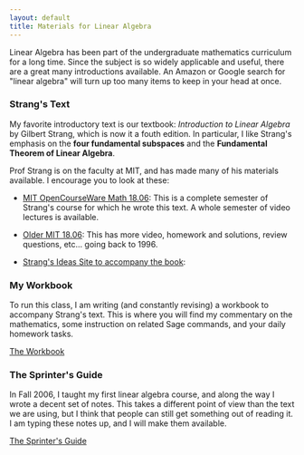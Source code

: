 ```yaml
---
layout: default
title: Materials for Linear Algebra
---
```


Linear Algebra has been part of the undergraduate mathematics curriculum for a
long time. Since the subject is so widely applicable and useful, there are a great
many introductions available. An Amazon or Google search for "linear algebra" will
turn up too many items to keep in your head at once.

### Strang's Text

My favorite introductory text is our textbook: _Introduction to Linear Algebra_
by Gilbert Strang, which is now it a fouth edition. In particular, I like Strang's
emphasis on the **four fundamental subspaces** and the **Fundamental Theorem of
Linear Algebra**.

Prof Strang is on the faculty
at MIT, and has made many of his materials available. I encourage you to look at
these:

- [MIT OpenCourseWare Math 18.06][ocw]: This is a complete semester of Strang's
  course for which he wrote this text. A whole semester of video lectures is available.

- [Older MIT 18.06][mit]: This has more video, homework and solutions, review
  questions, etc... going back to 1996.

- [Strang's Ideas Site to accompany the book][linalg]:


[ocw]: http://ocw.mit.edu/courses/mathematics/18-06-linear-algebra-spring-2010/
[mit]: http://web.mit.edu/18.06/www/
[linalg]: http://math.mit.edu/linearalgebra/


### My Workbook

To run this class, I am writing (and constantly revising) a workbook to accompany
Strang's text. This is where you will find my commentary on the mathematics, some
instruction on related Sage commands, and your daily homework tasks.

<div class="text-center">
<a href="{{site.baseurl}}/course-materials/workbook/" class="btn btn-primary btn-lg">
The Workbook
</a>
</div>


### The Sprinter's Guide

In Fall 2006, I taught my first linear algebra course, and along the way I wrote
a decent set of notes. This takes a different point of view than the text we are
using, but I think that people can still get something out of reading it. I am
typing these notes up, and I will make them available.

<div class="text-center">
<a href="" class="btn btn-primary btn-lg">
The Sprinter's Guide
</a>
</div>
